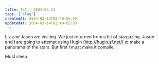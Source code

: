 ```yaml
---
title: TLT_-_2004.03.13
tags: ["blog"]
createdAt: 2004-03-14T02:49-05:00
updatedAt: 2004-03-14T02:49-05:00
---
```


Liz and Jason are visiting. We just returned from a bit of stargazing. Jason and I are going to attempt using Hugin (http://hugin.sf.net/) to make a panorama of the stars. But first I must make it compile.

Must sleep.

